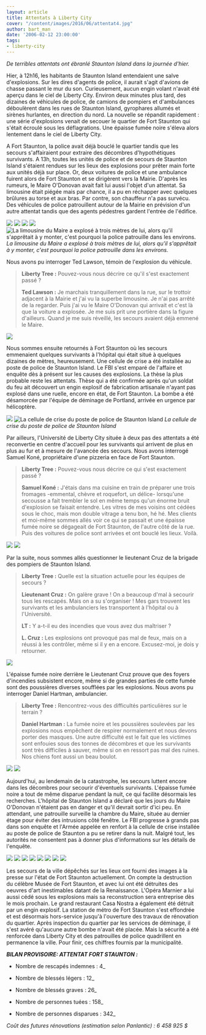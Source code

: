 ```yaml
---
layout: article
title: Attentats à Liberty City
cover: "/content/images/2016/06/attentat4.jpg"
author: bart_man
date: '2006-02-12 23:00:00'
tags:
- liberty-city
---
```


_De terribles attentats ont ébranlé Staunton Island dans la journée d'hier._

Hier, à 12h16, les habitants de Staunton Island entendaient une salve d'explosions. Sur les dires d'agents de police, il aurait s'agit d'avions de chasse passant le mur du son. Curieusement, aucun engin volant n'avait été aperçu dans le ciel de Liberty City. Environ deux minutes plus tard, des dizaines de véhicules de police, de camions de pompiers et d'ambulances déboulèrent dans les rues de Staunton Island, gyrophares allumés et sirènes hurlantes, en direction du nord. La nouvelle se répandit rapidement : une série d'explosions venait de secouer le quartier de Fort Staunton qui s'était écroulé sous les déflagrations. Une épaisse fumée noire s'éleva alors lentement dans le ciel de Liberty City.

A Fort Staunton, la police avait déjà bouclé le quartier tandis que les secours s'affairaient pour extraire des décombres d'hypothétiques survivants. A 13h, toutes les unités de police et de secours de Staunton Island s'étaient rendues sur les lieux des explosions pour prêter main forte aux unités déjà sur place. Or, deux voitures de police et une ambulance fuirent alors de Fort Staunton et se dirigèrent vers la Mairie. D'après les rumeurs, le Maire O'Donovan avait fait lui aussi l'objet d'un attentat. Sa limousine était piégée mais par chance, il a pu en réchapper avec quelques brûlures au torse et aux bras. Par contre, son chauffeur n'a pas survécu. Des véhicules de police patrouillent autour de la Mairie en prévision d'un autre attentat tandis que des agents pédestres gardent l'entrée de l'édifice.

![](/content/images/2005/01/attentat15.jpg)
![](/content/images/2005/01/attentat21.jpg)
![](/content/images/2005/01/attentat22.jpg)
![](/content/images/2005/01/attentat19.jpg)
![La limousine du Maire a explosé à trois mètres de lui, alors qu'il s'apprêtait à y monter, c'est pourquoi la police patrouille dans les environs.](/content/images/2005/01/attentat13.jpg)
_La limousine du Maire a explosé à trois mètres de lui, alors qu'il s'apprêtait à y monter, c'est pourquoi la police patrouille dans les environs._

Nous avons pu interroger Ted Lawson, témoin de l'explosion du véhicule.

> **Liberty Tree :** Pouvez-vous nous décrire ce qu'il s'est exactement passé ?
> 
> **Ted Lawson :** Je marchais tranquillement dans la rue, sur le trottoir adjacent à la Mairie et j'ai vu la superbe limousine. Je n'ai pas arrêté de la regarder. Puis j'ai vu le Maire O'Donovan qui arrivait et c'est là que la voiture a explosée. Je me suis prit une portière dans la figure d'ailleurs. Quand je me suis réveillé, les secours avaient déjà emmené le Maire.

![](/content/images/2005/01/attentat18.jpg)

Nous sommes ensuite retournés à Fort Staunton où les secours emmenaient quelques survivants à l'hôpital qui était situé à quelques dizaines de mètres, heureusement. Une cellule de crise a été installée au poste de police de Staunton Island. Le FBI s'est emparé de l'affaire et enquête dès à présent sur les causes des explosions. La thèse la plus probable reste les attentats. Thèse qui a été confirmée après qu'un soldat du feu ait découvert un engin explosif de fabrication artisanale n'ayant pas explosé dans une ruelle, encore en état, de Fort Staunton. La bombe a été désamorcée par l'équipe de déminage de Portland, arrivée en urgence par hélicoptère.

![](/content/images/2005/01/attentat17.jpg)
![La cellule de crise du poste de police de Staunton Island](/content/images/2005/01/attentat23.jpg)
_La cellule de crise du poste de police de Staunton Island_

Par ailleurs, l'Université de Liberty City située à deux pas des attentats a été reconvertie en centre d'accueil pour les survivants qui arrivent de plus en plus au fur et à mesure de l'avancée des secours. Nous avons interrogé Samuel Koné, propriétaire d'une pizzeria en face de Fort Staunton.

> **Liberty Tree :** Pouvez-vous nous décrire ce qui s'est exactement passé ?
> 
> **Samuel Koné :** J'étais dans ma cuisine en train de préparer une trois fromages -emmental, chèvre et roquefort, un délice- lorsqu'une secousse a fait trembler le sol en même temps qu'un énorme bruit d'explosion se faisait entendre. Les vitres de mes voisins ont cédées sous le choc, mais mon double vitrage a tenu bon, hé hé. Mes clients et moi-même sommes allés voir ce qui se passait et une épaisse fumée noire se dégageait de Fort Staunton, de l'autre côté de la rue. Puis des voitures de police sont arrivées et ont bouclé les lieux. Voilà.

![](/content/images/2005/01/attentat16.jpg)
![](/content/images/2005/01/attentat14.jpg)

Par la suite, nous sommes allés questionner le lieutenant Cruz de la brigade des pompiers de Staunton Island.

> **Liberty Tree :** Quelle est la situation actuelle pour les équipes de secours ?
> 
> **Lieutenant Cruz :** On galère grave ! On a beaucoup d'mal à secourir tous les rescapés. Mais on a su s'organiser ! Mes gars trouvent les survivants et les ambulanciers les transportent à l'hôpital ou à l'Université.
> 
> **LT :** Y a-t-il eu des incendies que vous avez dus maîtriser ?
> 
> **L. Cruz :** Les explosions ont provoqué pas mal de feux, mais on a réussi à les contrôler, même si il y en a encore. Excusez-moi, je dois y retourner.

![](/content/images/2005/01/attentat24.jpg)

L'épaisse fumée noire derrière le Lieutenant Cruz prouve que des foyers d'incendies subsistent encore, même si de grandes parties de cette fumée sont des poussières diverses soufflées par les explosions. Nous avons pu interroger Daniel Hartman, ambulancier.

> **Liberty Tree :** Rencontrez-vous des difficultés particulières sur le terrain ?
> 
> **Daniel Hartman :** La fumée noire et les poussières soulevées par les explosions nous empêchent de respirer normalement et nous devons porter des masques. Une autre difficulté est le fait que les victimes sont enfouies sous des tonnes de décombres et que les survivants sont très difficiles à sauver, même si on en ressort pas mal des ruines. Nos chiens font aussi un beau boulot.

![](/content/images/2005/01/attentat25.jpg)
![](/content/images/2005/01/attentat26.jpg)

Aujourd'hui, au lendemain de la catastrophe, les secours luttent encore dans les décombres pour secourir d'éventuels survivants. L'épaisse fumée noire a tout de même disparue pendant la nuit, ce qui facilite désormais les recherches. L'hôpital de Staunton Island a déclaré que les jours du Maire O'Donovan n'étaient pas en danger et qu'il devrait sortir d'ici peu. En attendant, une patrouille surveille la chambre du Maire, située au dernier étage pour éviter des intrusions côté fenêtre. Le FBI progresse à grands pas dans son enquête et l'Armée appelée en renfort à la cellule de crise installée au poste de police de Staunton a pu se retirer dans la nuit. Malgré tout, les autorités ne consentent pas à donner plus d'informations sur les détails de l'enquête.

![](/content/images/2005/01/attentat1.jpg)
![](/content/images/2005/01/attentat11.jpg)
![](/content/images/2005/01/attentat12.jpg)
![](/content/images/2005/01/attentat2.jpg)
![](/content/images/2005/01/attentat3.jpg)
![](/content/images/2005/01/attentat5.jpg)
![](/content/images/2005/01/attentat6.jpg)
![](/content/images/2005/01/attentat8.jpg)

Les secours de la ville dépêchés sur les lieux ont fourni des images à la presse sur l'état de Fort Staunton actuellement. On compte la destruction du célèbre Musée de Fort Staunton, et avec lui ont été détruites des oeuvres d'art inestimables datant de la Renaissance. L'Opéra Marnier a lui aussi cédé sous les explosions mais sa reconstruction sera entreprise dès le mois prochain. Le grand restaurant Casa Nostra a également été détruit par un engin explosif. La station de métro de Fort Staunton s'est effondrée et est désormais hors-service jusqu'à l'ouverture des travaux de rénovation du quartier. Après inspection du quartier par les services de déminage, il s'est avéré qu'aucune autre bombe n'avait été placée. Mais la sécurité a été renforcée dans Liberty City et des patrouilles de police quadrillent en permanence la ville. Pour finir, ces chiffres fournis par la municipalité.

**_BILAN PROVISOIRE: ATTENTAT FORT STAUNTON :_**

- Nombre de rescapés indemnes : 4\_

- Nombre de blessés légers : 12\_

- Nombre de blessés graves : 26\_

- Nombre de personnes tuées : 158\_

- Nombre de personnes disparues : 342\_

_Coût des futures rénovations (estimation selon Panlantic) : 6 458 925 $_